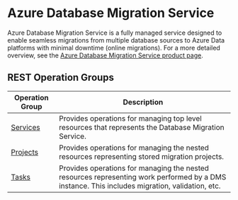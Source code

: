 # Azure Database Migration Service

Azure Database Migration Service is a fully managed service designed to enable seamless migrations from multiple database sources to Azure Data platforms with minimal downtime (online migrations). For a more detailed overview, see the [Azure Database Migration Service product page](https://azure.microsoft.com/en-us/services/database-migration/).

## REST Operation Groups

| Operation Group | Description |
|------|------|
| [Services](xref:management.azure.com.datamigration.services) | Provides operations for managing top level resources that represents the Database Migration Service. |
| [Projects](xref:management.azure.com.datamigration.projects) | Provides operations for managing the nested resources representing stored migration projects. |
| [Tasks](xref:management.azure.com.datamigration.services.tasks) | Provides operations for managing the nested resources representing work performed by a DMS instance. This includes migration, validation, etc. |
